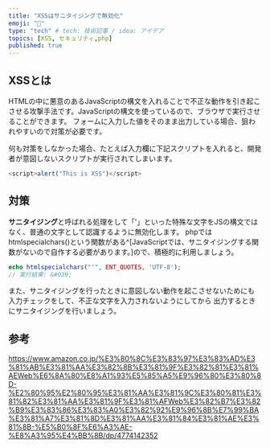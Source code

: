 ```yaml
---
title: "XSSはサニタイジングで無効化"
emoji: "💊"
type: "tech" # tech: 技術記事 / idea: アイデア
topics: [XSS, セキュリティ,php]
published: true
---
```


## XSSとは

HTMLの中に悪意のあるJavaScriptの構文を入れることで不正な動作を引き起こさせる攻撃手法です。JavaScriptの構文を使っているので、ブラウザで実行させることができます。
フォームに入力した値をそのまま出力している場合、狙われやすいので対策が必要です。

何も対策をしなかった場合、たとえば入力欄に下記スクリプトを入れると、開発者が意図しないスクリプトが実行されてしまいます。
```js
<script>alert("This is XSS")</script>
```
## 対策

**サニタイジング**と呼ばれる処理をして「'」といった特殊な文字をJSの構文ではなく、普通の文字として認識するように無効化します。
phpではhtmlspecialchars()という関数がある^[JavaScriptでは、サニタイジングする関数がないので自作する必要があります。]ので、積極的に利用しましょう。

```php
echo htmlspecialchars("'", ENT_QUOTES, 'UTF-8');
// 実行結果: &#039;
```

また、サニタイジングを行ったときに意図しない動作を起こさせないためにも
入力チェックをして、不正な文字を入力されないようにしてから
出力するときにサニタイジングを行いましょう。

## 参考

https://www.amazon.co.jp/%E3%80%8C%E3%83%97%E3%83%AD%E3%81%AB%E3%81%AA%E3%82%8B%E3%81%9F%E3%82%81%E3%81%AEWeb%E6%8A%80%E8%A1%93%E5%85%A5%E9%96%80%E3%80%8D-%E2%80%95%E2%80%95%E3%81%AA%E3%81%9C%E3%80%81%E3%81%82%E3%81%AA%E3%81%9F%E3%81%AFWeb%E3%82%B7%E3%82%B9%E3%83%86%E3%83%A0%E3%82%92%E9%96%8B%E7%99%BA%E3%81%A7%E3%81%8D%E3%81%AA%E3%81%84%E3%81%AE%E3%81%8B-%E5%B0%8F%E6%A3%AE-%E8%A3%95%E4%BB%8B/dp/4774142352
